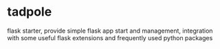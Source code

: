 # tadpole
flask starter, provide simple flask app start and management, integration with some useful flask extensions and frequently used python packages
